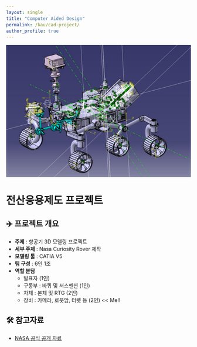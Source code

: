 ```yaml
---
layout: single
title: "Computer Aided Design"
permalink: /kau/cad-project/
author_profile: true
---
```


![CATIA Rover Model 1](/assets/images/kau/CATIA_Rover_1.png)
<!-- ![CATIA Rover Model 2](/assets/images/kau/CATIA_Rover_2.png)
![CATIA Rover Model 3](/assets/images/kau/CATIA_Rover_3.png)
![CATIA Rover Model 4](/assets/images/kau/CATIA_Rover_4.png) -->

# 전산응용제도 프로젝트 

## ✈️ 프로젝트 개요 
- **주제** : 항공기 3D 모델링 프로젝트 
- **세부 주제** : Nasa Curiosity Rover 제작 
- **모델링 툴** : CATIA V5
- **팀 구성** : 6인 1조
- **역할 분담** 
    - 발표자 (1인)
    - 구동부 : 바퀴 및 서스펜션 (1인)
    - 차체 : 본체 및 RTG (2인)
    - 장비 : 카메라, 로봇암, 터렛 등 (2인) << Me!!

## 🛠️ 참고자료 
-  [NASA 공식 공개 자료](https://science.nasa.gov/resource/curiosity-rover-3d-model/) 
